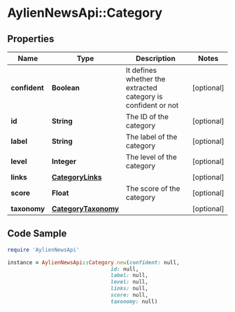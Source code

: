 # AylienNewsApi::Category

## Properties

Name | Type | Description | Notes
------------ | ------------- | ------------- | -------------
**confident** | **Boolean** | It defines whether the extracted category is confident or not | [optional] 
**id** | **String** | The ID of the category | [optional] 
**label** | **String** | The label of the category | [optional] 
**level** | **Integer** | The level of the category | [optional] 
**links** | [**CategoryLinks**](CategoryLinks.md) |  | [optional] 
**score** | **Float** | The score of the category | [optional] 
**taxonomy** | [**CategoryTaxonomy**](CategoryTaxonomy.md) |  | [optional] 

## Code Sample

```ruby
require 'AylienNewsApi'

instance = AylienNewsApi::Category.new(confident: null,
                                 id: null,
                                 label: null,
                                 level: null,
                                 links: null,
                                 score: null,
                                 taxonomy: null)
```


